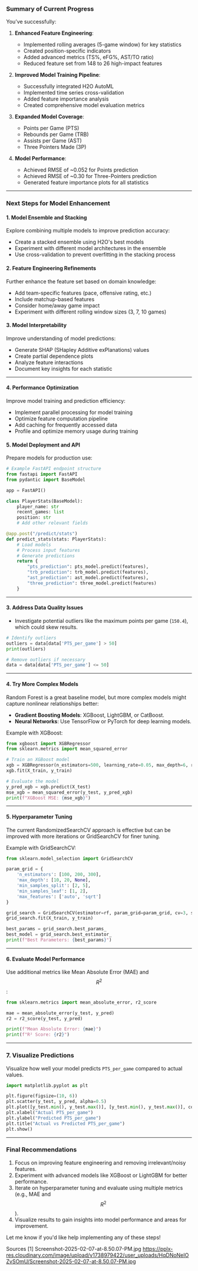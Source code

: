 ### **Summary of Current Progress**

You’ve successfully:

1. **Enhanced Feature Engineering**:
   - Implemented rolling averages (5-game window) for key statistics
   - Created position-specific indicators
   - Added advanced metrics (TS%, eFG%, AST/TO ratio)
   - Reduced feature set from 148 to 26 high-impact features

2. **Improved Model Training Pipeline**:
   - Successfully integrated H2O AutoML
   - Implemented time series cross-validation
   - Added feature importance analysis
   - Created comprehensive model evaluation metrics

3. **Expanded Model Coverage**:
   - Points per Game (PTS)
   - Rebounds per Game (TRB)
   - Assists per Game (AST)
   - Three Pointers Made (3P)

4. **Model Performance**:
   - Achieved RMSE of ~0.052 for Points prediction
   - Achieved RMSE of ~0.30 for Three-Pointers prediction
   - Generated feature importance plots for all statistics

---

### **Next Steps for Model Enhancement**

#### **1. Model Ensemble and Stacking**

Explore combining multiple models to improve prediction accuracy:

- Create a stacked ensemble using H2O's best models
- Experiment with different model architectures in the ensemble
- Use cross-validation to prevent overfitting in the stacking process

#### **2. Feature Engineering Refinements**

Further enhance the feature set based on domain knowledge:

- Add team-specific features (pace, offensive rating, etc.)
- Include matchup-based features
- Consider home/away game impact
- Experiment with different rolling window sizes (3, 7, 10 games)

#### **3. Model Interpretability**

Improve understanding of model predictions:

- Generate SHAP (SHapley Additive exPlanations) values
- Create partial dependence plots
- Analyze feature interactions
- Document key insights for each statistic

---

#### **4. Performance Optimization**

Improve model training and prediction efficiency:

- Implement parallel processing for model training
- Optimize feature computation pipeline
- Add caching for frequently accessed data
- Profile and optimize memory usage during training

#### **5. Model Deployment and API**

Prepare models for production use:

```python
# Example FastAPI endpoint structure
from fastapi import FastAPI
from pydantic import BaseModel

app = FastAPI()

class PlayerStats(BaseModel):
    player_name: str
    recent_games: list
    position: str
    # Add other relevant fields

@app.post("/predict/stats")
def predict_stats(stats: PlayerStats):
    # Load models
    # Process input features
    # Generate predictions
    return {
        "pts_prediction": pts_model.predict(features),
        "trb_prediction": trb_model.predict(features),
        "ast_prediction": ast_model.predict(features),
        "three_prediction": three_model.predict(features)
    }
```

---

#### **3. Address Data Quality Issues**

- Investigate potential outliers like the maximum points per game (`150.4`), which could skew results.
  
```python
# Identify outliers
outliers = data[data['PTS_per_game'] > 50]
print(outliers)

# Remove outliers if necessary
data = data[data['PTS_per_game'] <= 50]
```

---

#### **4. Try More Complex Models**

Random Forest is a great baseline model, but more complex models might capture nonlinear relationships better:

- **Gradient Boosting Models**: XGBoost, LightGBM, or CatBoost.
- **Neural Networks**: Use TensorFlow or PyTorch for deep learning models.

Example with XGBoost:

```python
from xgboost import XGBRegressor
from sklearn.metrics import mean_squared_error

# Train an XGBoost model
xgb = XGBRegressor(n_estimators=500, learning_rate=0.05, max_depth=6, random_state=42)
xgb.fit(X_train, y_train)

# Evaluate the model
y_pred_xgb = xgb.predict(X_test)
mse_xgb = mean_squared_error(y_test, y_pred_xgb)
print(f"XGBoost MSE: {mse_xgb}")
```

---

#### **5. Hyperparameter Tuning**

The current RandomizedSearchCV approach is effective but can be improved with more iterations or GridSearchCV for finer tuning.

Example with GridSearchCV:

```python
from sklearn.model_selection import GridSearchCV

param_grid = {
    'n_estimators': [100, 200, 300],
    'max_depth': [10, 20, None],
    'min_samples_split': [2, 5],
    'min_samples_leaf': [1, 2],
    'max_features': ['auto', 'sqrt']
}

grid_search = GridSearchCV(estimator=rf, param_grid=param_grid, cv=3, scoring='neg_mean_squared_error', n_jobs=-1)
grid_search.fit(X_train, y_train)

best_params = grid_search.best_params_
best_model = grid_search.best_estimator_
print(f"Best Parameters: {best_params}")
```

---

#### **6. Evaluate Model Performance**

Use additional metrics like Mean Absolute Error (MAE) and $$ R^2 $$:

```python
from sklearn.metrics import mean_absolute_error, r2_score

mae = mean_absolute_error(y_test, y_pred)
r2 = r2_score(y_test, y_pred)

print(f"Mean Absolute Error: {mae}")
print(f"R² Score: {r2}")
```

---

### **7. Visualize Predictions**

Visualize how well your model predicts `PTS_per_game` compared to actual values.

```python
import matplotlib.pyplot as plt

plt.figure(figsize=(10, 6))
plt.scatter(y_test, y_pred, alpha=0.5)
plt.plot([y_test.min(), y_test.max()], [y_test.min(), y_test.max()], color='red', linestyle='--')
plt.xlabel("Actual PTS_per_game")
plt.ylabel("Predicted PTS_per_game")
plt.title("Actual vs Predicted PTS_per_game")
plt.show()
```

---

### Final Recommendations

1. Focus on improving feature engineering and removing irrelevant/noisy features.
2. Experiment with advanced models like XGBoost or LightGBM for better performance.
3. Iterate on hyperparameter tuning and evaluate using multiple metrics (e.g., MAE and $$ R^2 $$).
4. Visualize results to gain insights into model performance and areas for improvement.

Let me know if you'd like help implementing any of these steps!

Sources
[1] Screenshot-2025-02-07-at-8.50.07-PM.jpg <https://pplx-res.cloudinary.com/image/upload/v1738979422/user_uploads/HqDNoNeIOZvSOmU/Screenshot-2025-02-07-at-8.50.07-PM.jpg>
